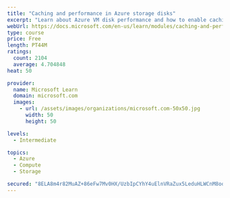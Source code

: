 ```yaml
---
title: "Caching and performance in Azure storage disks"
excerpt: "Learn about Azure VM disk performance and how to enable caching to help optimize read and write access to storage."
webUrl: https://docs.microsoft.com/en-us/learn/modules/caching-and-performance-azure-storage-and-disks/
type: course
price: Free
length: PT44M
ratings:
  count: 2104
  average: 4.704848
heat: 50

provider:
  name: Microsoft Learn
  domain: microsoft.com
  images:
    - url: /assets/images/organizations/microsoft.com-50x50.jpg
      width: 50
      height: 50

levels:
  - Intermediate

topics:
  - Azure
  - Compute
  - Storage

secured: "8ELA8m4r82MuAZ+86eFw7Mv0HX/UzbIpCYhY4uElnVRaZux5LeduHLWCnM8ooOBsTxh7cvv5FFfNPhME/PRs/ETjIgxxDU6DqtcWYAFmVK0z4zm0+A4F/UBZgHG+dFFCyzNWH83MBa1L8sgBAdTr99hoHxVT9I3bhUER+B6L5LiJqnmun0kDnzGCRwTYIsQ4g44tb2X+BeAT940cTauDYgCGl4OHLb7s/hJ6Gb3Pj5Zrsvia5jw+r54jgMNyR+cUHdB5OxJkvM584RRhxYhqQYeCGHzX51oEdfKVJXnjWhK6qASt12t9Fe6R2vCK4yi1QnASwTkk5KDJqkO+dnTu+asJdL9GmfRp6I5/lL14gI9DBxo85qXf8HAOYNjEwuAKCxGRk9AIsE8CTMqUHUcQWpdhIPrMMZnIirf2h5jMP7g=;YVXaIPvWey+w/ZxKr+qbIw=="
---
```


